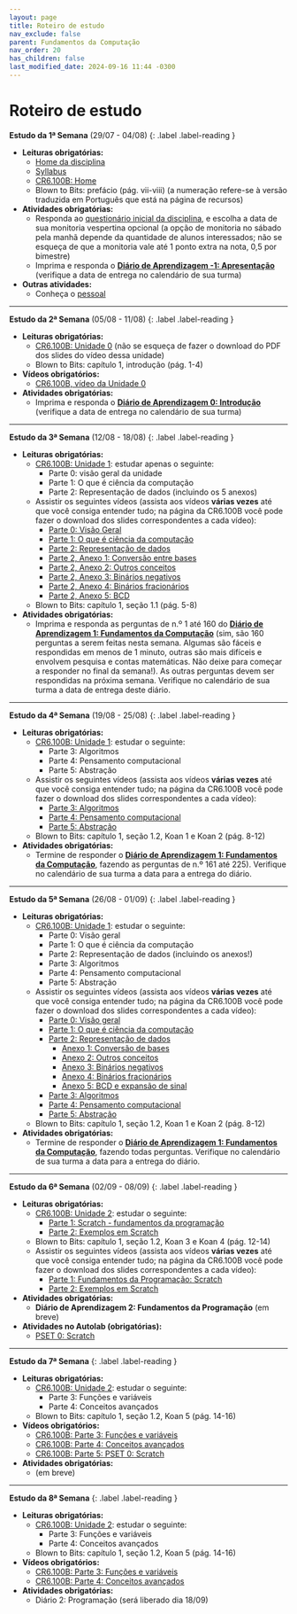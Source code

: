 ```yaml
---
layout: page
title: Roteiro de estudo
nav_exclude: false
parent: Fundamentos da Computação
nav_order: 20
has_children: false
last_modified_date: 2024-09-16 11:44 -0300
---
```


# Roteiro de estudo

**Estudo da 1ª Semana**<a id="re1sem"></a> (29/07 - 04/08)
{: .label .label-reading }

- **Leituras obrigatórias:**
  - [Home da disciplina](/disciplinas/fundamentos_computacao/)
  - [Syllabus](/disciplinas/fundamentos_computacao/syllabus/)
  - [CR6.100B: Home](http://cmprz.me/cr6100bhome)
  - Blown to Bits: prefácio (pág. vii-viii) (a numeração refere-se à versão
    traduzida em Português que está na página de recursos)
- **Atividades obrigatórias:**
  - Responda ao [questionário inicial da
    disciplina](https://disciplinas.uvv.br/pesquisas/), e escolha a data de sua
    monitoria vespertina opcional (a opção de monitoria no sábado pela manhã
    depende da quantidade de alunos interessados; não se esqueça de que a
    monitoria vale até 1 ponto extra na nota, 0,5 por bimestre)
  - Imprima e responda o **[Diário de Aprendizagem -1:
    Apresentação](/assets/disciplinas/fundcomp/2024_2/diario_-1.pdf)**
    (verifique a data de entrega no calendário de sua turma)
- **Outras atividades:**
  - Conheça o [pessoal](/disciplinas/fundamentos_computacao/pessoal/)

---

**Estudo da 2ª Semana**<a id="re2sem"></a> (05/08 - 11/08)
{: .label .label-reading }

- **Leituras obrigatórias:**
  - [CR6.100B: Unidade 0](http://cmprz.me/cr6100bu0) (não se esqueça de fazer o
    download do PDF dos slides do vídeo dessa unidade)
  - Blown to Bits: capítulo 1, introdução (pág. 1-4)
- **Vídeos obrigatórios:**
  - [CR6.100B, vídeo da Unidade 0](https://www.youtube.com/watch?v=-aY8U8s5Kv4)
- **Atividades obrigatórias:**
  - Imprima e responda o **[Diário de Aprendizagem 0:
    Introdução](/assets/disciplinas/fundcomp/2024_2/diario_0.pdf)**
    (verifique a data de entrega no calendário de sua turma)

---

**Estudo da 3ª Semana**<a id="re3sem"></a> (12/08 - 18/08)
{: .label .label-reading }
- **Leituras obrigatórias:**
  - [CR6.100B: Unidade 1](http://cmprz.me/cr6100bu1): estudar apenas o seguinte:
    - Parte 0: visão geral da unidade
    - Parte 1: O que é ciência da computação
    - Parte 2: Representação de dados (incluindo os 5 anexos)
  - Assistir os seguintes vídeos (assista aos vídeos **várias vezes** até que
    você consiga entender tudo; na página da CR6.100B você pode fazer o download
    dos slides correspondentes a cada vídeo):
    - [Parte 0: Visão Geral](https://www.youtube.com/watch?v=XbuHXSoKZOM)
    - [Parte 1: O que é ciência da
      computação](https://www.youtube.com/watch?v=qzxw-Tm8UgI)
    - [Parte 2: Representação de dados](https://www.youtube.com/watch?v=8T_hJhYg4R0)
    - [Parte 2, Anexo 1: Conversão entre bases](https://www.youtube.com/watch?v=7u4lJQE2xOk)
    - [Parte 2, Anexo 2: Outros conceitos](https://www.youtube.com/watch?v=MxdbxybOlmE)
    - [Parte 2, Anexo 3: Binários negativos](https://www.youtube.com/watch?v=gLBV2iU_EbM)
    - [Parte 2, Anexo 4: Binários fracionários](https://www.youtube.com/watch?v=QdOMYMvn2h8)
    - [Parte 2, Anexo 5: BCD](https://www.youtube.com/watch?v=8Tl0I2Ihc0w)
  - Blown to Bits: capítulo 1, seção 1.1 (pág. 5-8)
- **Atividades obrigatórias:**
  - Imprima e responda as perguntas de n.º 1 até 160 do **[Diário de
    Aprendizagem 1: Fundamentos da
    Computação](/assets/disciplinas/fundcomp/2024_2/diario_1.pdf)** (sim, são
    160 perguntas a serem feitas nesta semana. Algumas são fáceis e respondidas
    em menos de 1 minuto, outras são mais difíceis e envolvem pesquisa e contas
    matemáticas. Não deixe para começar a responder no final da
    semana!). As outras perguntas devem ser respondidas na próxima
    semana. Verifique no calendário de sua turma a data de entrega deste diário.

---

**Estudo da 4ª Semana**<a id="re4sem"></a> (19/08 - 25/08)
{: .label .label-reading }
- **Leituras obrigatórias:**
  - [CR6.100B: Unidade 1](http://cmprz.me/cr6100bu1): estudar o seguinte:
    - Parte 3: Algoritmos
    - Parte 4: Pensamento computacional
    - Parte 5: Abstração
  - Assistir os seguintes vídeos (assista aos vídeos **várias vezes** até que
    você consiga entender tudo; na página da CR6.100B você pode fazer o
    download dos slides correspondentes a cada vídeo):
    - [Parte 3: Algoritmos](https://www.youtube.com/watch?v=NIy_YxAS570)
    - [Parte 4: Pensamento computacional](https://www.youtube.com/watch?v=w4XK1nY-pMc)
    - [Parte 5: Abstração](https://www.youtube.com/watch?v=pPNKC6ii8cE)
  - Blown to Bits: capítulo 1, seção 1.2, Koan 1 e Koan 2 (pág. 8-12)
- **Atividades obrigatórias:**
  - Termine de responder o **[Diário de Aprendizagem 1: Fundamentos da
    Computação](/assets/disciplinas/fundcomp/2024_2/diario_1.pdf)**,
    fazendo as perguntas de n.º 161 até 225). Verifique no calendário de sua turma
    a data para a entrega do diário.

---

**Estudo da 5ª Semana**<a id="re5sem"></a> (26/08 - 01/09)
{: .label .label-reading }
- **Leituras obrigatórias:**
  - [CR6.100B: Unidade 1](http://cmprz.me/cr6100bu1): estudar o seguinte:
    - Parte 0: Visão geral
    - Parte 1: O que é ciência da computação
    - Parte 2: Representação de dados (incluindo os anexos!)
    - Parte 3: Algoritmos
    - Parte 4: Pensamento computacional
    - Parte 5: Abstração
  - Assistir os seguintes vídeos (assista aos vídeos **várias vezes** até que
    você consiga entender tudo; na página da CR6.100B você pode fazer o
    download dos slides correspondentes a cada vídeo):
    - [Parte 0: Visão geral](https://www.youtube.com/watch?v=XbuHXSoKZOM)
    - [Parte 1: O que é ciência da computação](https://www.youtube.com/watch?v=qzxw-Tm8UgI)
    - [Parte 2: Representação de dados](https://www.youtube.com/watch?v=8T_hJhYg4R0)
      - [Anexo 1: Conversão de bases](https://www.youtube.com/watch?v=7u4lJQE2xOk)
      - [Anexo 2: Outros conceitos](https://www.youtube.com/watch?v=MxdbxybOlmE)
      - [Anexo 3: Binários negativos](https://www.youtube.com/watch?v=gLBV2iU_EbM)
      - [Anexo 4: Binários fracionários](https://www.youtube.com/watch?v=QdOMYMvn2h8)
      - [Anexo 5: BCD e expansão de sinal](https://www.youtube.com/watch?v=8Tl0I2Ihc0w)
    - [Parte 3: Algoritmos](https://www.youtube.com/watch?v=NIy_YxAS570)
    - [Parte 4: Pensamento computacional](https://www.youtube.com/watch?v=w4XK1nY-pMc)
    - [Parte 5: Abstração](https://www.youtube.com/watch?v=pPNKC6ii8cE)
  - Blown to Bits: capítulo 1, seção 1.2, Koan 1 e Koan 2 (pág. 8-12)
- **Atividades obrigatórias:**
  - Termine de responder o **[Diário de Aprendizagem 1: Fundamentos da
    Computação](/assets/disciplinas/fundcomp/2024_2/diario_1.pdf)**,
    fazendo todas perguntas. Verifique no calendário de sua turma
    a data para a entrega do diário.

---

**Estudo da 6ª Semana**<a id="re6sem"></a> (02/09 - 08/09)
{: .label .label-reading }
- **Leituras obrigatórias:**
  - [CR6.100B: Unidade 2](http://cmprz.me/cr6100bu2): estudar o seguinte:
    - [Parte 1: Scratch - fundamentos da
      programação](https://www.computacaoraiz.com.br/cr6100b/unidades/2/#parte-1-fundamentos-da-programação)
    - [Parte 2: Exemplos em Scratch](https://www.computacaoraiz.com.br/cr6100b/unidades/2/#parte-2-exemplos-em-scratch)
  - Blown to Bits: capítulo 1, seção 1.2, Koan 3 e Koan 4 (pág. 12-14)
  - Assistir os seguintes vídeos (assista aos vídeos **várias vezes** até que
    você consiga entender tudo; na página da CR6.100B você pode fazer o
    download dos slides correspondentes a cada vídeo):
    - [Parte 1: Fundamentos da Programação:
      Scratch](https://www.youtube.com/watch?v=jaxotbKfnWA)
    - [Parte 2: Exemplos em
      Scratch](https://www.youtube.com/watch?v=YWIVJrV-EYs)
- **Atividades obrigatórias:**
  - **Diário de Aprendizagem 2: Fundamentos da Programação** (em breve)
- **Atividades no Autolab (obrigatórias):**
  - [PSET 0: Scratch](../autolab/#autolab2)

---

**Estudo da 7ª Semana**<a id="re7sem"></a>
{: .label .label-reading }
- **Leituras obrigatórias:**
  - [CR6.100B: Unidade 2](http://cmprz.me/cr6100bu2): estudar o seguinte:
    - Parte 3: Funções e variáveis
    - Parte 4: Conceitos avançados
  - Blown to Bits: capítulo 1, seção 1.2, Koan 5 (pág. 14-16)
- **Vídeos obrigatórios:**
  - [CR6.100B: Parte 3: Funções e
    variáveis](https://www.youtube.com/watch?v=jeFJuow44kI)
  - [CR6.100B: Parte 4: Conceitos
    avançados](https://www.youtube.com/watch?v=dWMx4503llQ)
  - [CR6.100B: Parte 5: PSET 0:
    Scratch](https://www.youtube.com/watch?v=21Vknz2W9FA)
- **Atividades obrigatórias:**
  - (em breve)

---

**Estudo da 8ª Semana**<a id="re8sem"></a>
{: .label .label-reading }
- **Leituras obrigatórias:**
  - [CR6.100B: Unidade 2](http://cmprz.me/cr6100bu2): estudar o seguinte:
    - Parte 3: Funções e variáveis
    - Parte 4: Conceitos avançados
  - Blown to Bits: capítulo 1, seção 1.2, Koan 5 (pág. 14-16)
- **Vídeos obrigatórios:**
  - [CR6.100B: Parte 3: Funções e
    variáveis](https://www.youtube.com/watch?v=jeFJuow44kI)
  - [CR6.100B: Parte 4: Conceitos
    avançados](https://www.youtube.com/watch?v=dWMx4503llQ)
- **Atividades obrigatórias:**
  - Diário 2: Programação (será liberado dia 18/09)


<!--
---

**Estudo da 8ª Semana**<a id="re8sem"></a>
{: .label .label-reading }
- **Leituras obrigatórias:**
  - [CR6.100B: Unidade 3](http://cmprz.me/cr6100bu3)
  - Blown to Bits: capítulo 1, seção 1.3 (pág. 20-23)
- **Atividades obrigatórias:**
  - [**Diário de Aprendizagem 3: C**](/assets/disciplinas/fundcomp/2024_1/diario_3.pdf)

---

**9ª Semana: AV1**<a id="re9sem"></a>
{: .label .label-red }
- **Avaliação Bimestral AV1:** esta semana é dedicada à realização da 1ª
  avaliação bimestral, a AV1, e, portanto, não há conteúdo novo a ser
  estudado. O conteúdo da AV1 corresponde a toda a matéria das semanas 1 a 8, ou
  seja, tudo o que foi visto no bimestre, incluindo:
  - Diários de Aprendizagem (do Diário -1 até o Diário 3)
  - Todo o conteúdo visto no CR6.100B (Home, Unidade 0 até Unidade 3)
  - Todo o conteúdo dos Exercícios, Laboratórios e PSETs do Autolab
  - Todo o capítulo 1 do Blown to Bits
  - Todo o material extra que os monitores apresentaram durante as monitorias
- A prova é totalmente **discursiva** e individual.
- Venha bem preparado! A prova é **extensa** e não é fácil!
- Siga todas as normas de **integridade acadêmica** da disciplina pois alunos
  flagrados com qualquer tipo de cola terão a AV1 zerada imediatamente e serão
  encaminhados para a coordenação para as medidas disciplinares conforme o
  regimento da UVV.
- O professor determinará o assento de cada aluno.

{: .vermelho-title }
> Os celulares serão recolhidos pelo professor!
>
> Antes do início da prova o professor **recolherá todos os celulares** de todos
> os alunos, **sem exceções**. O aluno só receberá a prova mediante a entrega do
> celular, desligado. Os celulares serão identificados e ficarão sob a posse do
> professor durante a prova. Ao terminar e entregar a prova, o professor
> devolverá o celular.
>
> Alunos que não entregarem o celular e forem flagrados utilizando o aparelho
> para colar na prova, serão **REPROVADOS IMEDIATA E AUTOMATICAMENTE** na
> disciplina, sem chance de discussão. Evite problemas: **entregue seu celular
> desligado** no início da prova.

---

**Estudo da 10ª Semana**<a id="re10sem"></a>
{: .label .label-reading }
- **Leituras obrigatórias:**
  - [CR6.100B: Unidade 4](http://cmprz.me/cr6100bu4)
  - Blown to Bits: (a definir)
- **Atividades obrigatórias:**
  - Diário de Aprendizagem 4: Arrays

---

**Estudo da 11ª Semana**<a id="re11sem"></a>
{: .label .label-reading }
- **Leituras obrigatórias:**
  - [CR6.100B: Unidade 4](http://cmprz.me/cr6100bu4)
  - Blown to Bits: (a definir)
- **Atividades obrigatórias:**
  - Diário de Aprendizagem 4: Arrays

---

**Estudo da 12ª Semana**<a id="re12sem"></a>
{: .label .label-reading }
- **Leituras obrigatórias:**
  - [CR6.100B: Unidade 5](http://cmprz.me/cr6100bu5)
  - Blown to Bits: (a definir)
- **Atividades obrigatórias:**
  - Diário de Aprendizagem 5: Algoritmos

---

**Estudo da 13ª Semana**<a id="re13sem"></a>
{: .label .label-reading }
- **Leituras obrigatórias:**
  - [CR6.100B: Unidade 5](http://cmprz.me/cr6100bu5)
  - Blown to Bits: (a definir)
- **Atividades obrigatórias:**
  - Diário de Aprendizagem 5: Algoritmos

---

**Estudo da 14ª Semana**<a id="re14sem"></a>
{: .label .label-reading }
- **Leituras obrigatórias:**
  - [CR6.100B: Unidade 6](http://cmprz.me/cr6100bu6)
  - Blown to Bits: (a definir)
- **Atividades obrigatórias:**
  - Diário de Aprendizagem 6: Memória

---

**Estudo da 15ª Semana**<a id="re15sem"></a>
{: .label .label-reading }
- **Leituras obrigatórias:**
  - [CR6.100B: Unidade 6](http://cmprz.me/cr6100bu6)
  - Blown to Bits: (a definir)
- **Atividades obrigatórias:**
  - Diário de Aprendizagem 6: Memória

---

**Estudo da 16ª Semana**<a id="re16sem"></a>
{: .label .label-reading }
- **Leituras obrigatórias:**
  - [CR6.100B: Unidade 7](http://cmprz.me/cr6100bu7)
  - Blown to Bits: (a definir)
- **Atividades obrigatórias:**
  - Diário de Aprendizagem 7: Estruturas de dados

---

**Estudo da 17ª Semana**<a id="re17sem"></a>
{: .label .label-reading }
- **Leituras obrigatórias:**
  - [CR6.100B: Unidade 7](http://cmprz.me/cr6100bu7)
  - Blown to Bits: (a definir)
- **Atividades obrigatórias:**
  - Diário de Aprendizagem 7: Estruturas de dados

---

**Estudo da 18ª Semana**<a id="re18sem"></a>
{: .label .label-reading }
- **Leituras obrigatórias:**
  - Tópicos especiais
  - Blown to Bits: (a definir)
- **Atividades obrigatórias:**
  - (a definir)

---

**Estudo da 19ª Semana**<a id="re19sem"></a>
{: .label .label-reading }
- **Leituras obrigatórias:**
  - Tópicos especiais
  - Blown to Bits: (a definir)
- **Atividades obrigatórias:**
  - (a definir)

---

**20ª Semana: AV2**<a id="re20sem"></a>
{: .label .label-red }
- **Avaliação Bimestral AV2:** esta semana é dedicada à realização da 2ª
  avaliação bimestral, a AV2, e, portanto, não há conteúdo novo a ser
  estudado. O conteúdo da AV1 corresponde a toda a matéria das semanas 10 a 19,
  ou seja, tudo o que foi visto no segundo bimestre, incluindo:
  - Diários de Aprendizagem (do Diário 4 até o Diário 7)
  - Todo o conteúdo visto no CR6.100B (Home, Unidade 4 até Unidade 7)
  - Todo o conteúdo dos Exercícios, Laboratórios e PSETs do Autolab
  - Todo o conteúdo dos Tópicos Especiais
  - Blown to Bits (a definir)
  - Todo o material extra que os monitores apresentaram durante as monitorias
- A prova é totalmente **discursiva** e individual.
- Venha bem preparado! A prova é **extensa** e não é fácil!
- Siga todas as normas de **integridade acadêmica** da disciplina pois alunos
  flagrados com qualquer tipo de cola terão a AV1 zerada imediatamente e serão
  encaminhados para a coordenação para as medidas disciplinares conforme o
  regimento da UVV.
- O professor determinará o assento de cada aluno.

{: .vermelho-title }
> Os celulares serão recolhidos pelo professor!
>
> Antes do início da prova o professor **recolherá todos os celulares** de todos
> os alunos, **sem exceções**. O aluno só receberá a prova mediante a entrega do
> celular, desligado. Os celulares serão identificados e ficarão sob a posse do
> professor durante a prova. Ao terminar e entregar a prova, o professor
> devolverá o celular.
>
> Alunos que não entregarem o celular e forem flagrados utilizando o aparelho
> para colar na prova, serão **REPROVADOS IMEDIATA E AUTOMATICAMENTE** na
> disciplina, sem chance de discussão. Evite problemas: **entregue seu celular
> desligado** no início da prova.

-->

<!--
**Leituras da 5ª Semana**<a id="l5sem"></a>
{: .label .label-reading }

* **Leituras obrigatórias:**
  * [Scratch: Getting
    Started](https://scratch.mit.edu/projects/editor/?tutorial=getStarted)
  * [Scratch Tutorials](https://scratch.mit.edu/projects/editor/?tutorial=all)
  * [Scratch Coding Cards](https://resources.scratch.mit.edu/www/cards/en/scratch-cards-all.pdf)
  * [Primeiros passos com o Scratch](https://drive.google.com/file/d/1rBdLZ_KnZTJj4d0dps2TSnrPprjHjd7i/view)
* **Vídeos obrigatórios:**
  * [Scratch!](https://fast.wistia.net/embed/iframe/joal01i8b1)
  * [Scratch Programming](https://www.youtube.com/watch?v=PmGQr8Rxf_Q) - aumente
    o som! :^)
* **Leituras opcionais:**
  * [ScratchEd](https://scratched.gse.harvard.edu/)
* **Vídeos opcionais:**
  * [Scratch para iniciantes](https://www.youtube.com/watch?v=OIDoKeEOXeo)
  * [Intro to Scratch](https://www.youtube.com/watch?v=ywG6lv9mFLI)
  * [Como fazer uma animação no Scratch](https://www.youtube.com/watch?v=siZXmwYMy1k)

**Leituras da 4ª Semana**<a id="l4sem"></a>
{: .label .label-reading }

* **Leituras obrigatórias:**
  * [Welcome do CS50](https://cs50.harvard.edu/x/2023/)
  * [Notas de aula (slides)](/assets/disciplinas/fundcomp/2023_1/pensamento_computacional.pdf)
  * [Símbolos em Fluxogramas: Guia Simplificado](/assets/disciplinas/fundcomp/guia_rapido_fluxograma.pdf)
  * [Lecture 0: Scratch](https://cs50.harvard.edu/x/2023/notes/0/)
* **Vídeos obrigatórios:**
  * [Week 0: Scratch](https://cs50.harvard.edu/x/2023/weeks/0/)
  * [Learning to Code](https://www.youtube.com/watch?v=dU1xS07N-FA)
* **Leituras opcionais:**
  * [Is Abstraction the Key to Computing?](/assets/disciplinas/fundcomp/is_abstraction_the_key_to_computing.pdf)[^1]
  * [Scratch: Programming for All](/assets/disciplinas/fundcomp/scratch_programming_for_all.pdf)[^2]
  * [Introduction to Abstraction](/assets/disciplinas/fundcomp/introduction_to_abstraction.pdf)[^3]
  * [What is an algorithm?](https://www.snexplores.org/article/explainer-what-is-an-algorithm)
  * [The 10 Algorithms That Dominate Our World](https://gizmodo.com/the-10-algorithms-that-dominate-our-world-1580110464)
* **Vídeos opcionais:**
  * [How algorithms shape our world](https://www.ted.com/talks/kevin_slavin_how_algorithms_shape_our_world/)

[^1]: Disponível publicamente no [Research Gate](https://www.researchgate.net/publication/220427690_Is_abstraction_the_key_to_computing)
[^2]: Disponível publicamente na página de [Michel Resnick](https://web.media.mit.edu/~mres/papers.html)
[^3]: Disponível publicamente na página do [CS10](http://cs10.org/fa17/assign.html?//docs.google.com/document/d/1PZJ_LYYWRYu12cTbBKF9IyY4BqEG-BibgisBoQn9BpY/pub)

**Leituras da 3ª Semana**<a id="l3sem"></a>
{: .label .label-reading }

(sem leituras, curso não iniciado)

**Leituras da 2ª Semana**<a id="l2sem"></a>
{: .label .label-reading }

(sem leituras, curso não iniciado)

---
**Notas:**

-->
